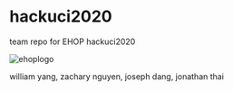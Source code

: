 # hackuci2020
team repo for EHOP hackuci2020

![ehoplogo](https://ibb.co/6bZMQdM)



william yang, zachary nguyen, joseph dang, jonathan thai
